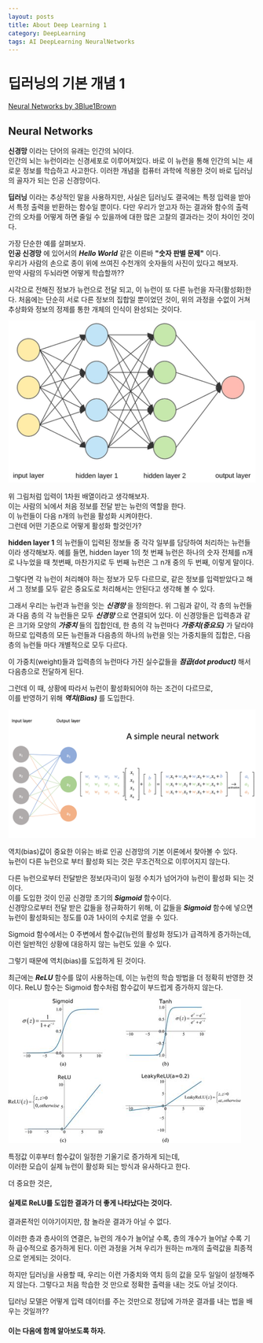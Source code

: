 ```yaml
---
layout: posts
title: About Deep Learning 1
category: DeepLearning
tags: AI DeepLearning NeuralNetworks
---
```


# 딥러닝의 기본 개념 1  
[Neural Networks by 3Blue1Brown](https://youtube.com/playlist?list=PLZHQObOWTQDNU6R1_67000Dx_ZCJB-3pi)

## Neural Networks
**신경망** 이라는 단어의 유래는 인간의 뇌이다.  
인간의 뇌는 뉴런이라는 신경세포로 이루어져있다. 바로 이 뉴런을 통해 인간의 뇌는 새로운 
정보를 학습하고 사고한다. 이러한 개념을 컴퓨터 과학에 적용한 것이 바로 딥러닝의 골자가 되는 인공 신경망이다.  

**딥러닝** 이라는 추상적인 말을 사용하지만, 사실은 딥러닝도 결국에는 특정 입력을 받아서
특정 출력을 반환하는 함수일 뿐이다. 다만 우리가 얻고자 하는 결과와 함수의 출력 간의 오차를 어떻게 하면 줄일 수 있을까에 대한 많은 고찰의 결과라는 것이 차이인 것이다.  

가장 단순한 예를 살펴보자.  
**인공 신경망** 에 있어서의 ___Hello World___ 같은 이른바 **"숫자 판별 문제"** 이다.  
우리가 사람의 손으로 종이 위에 쓰여진 수천개의 숫자들의 사진이 있다고 해보자.  
만약 사람의 두뇌라면 어떻게 학습할까??  

시각으로 전해진 정보가 뉴런으로 전달 되고, 이 뉴런이 또 다른 뉴런을 자극(활성화)한다.
처음에는 단순히 서로 다른 정보의 집합일 뿐이었던 것이, 위의 과정을 수없이 거쳐 추상화와 정보의 정제를 통한 개체의 인식이 완성되는 것이다.  

![Neural Networks](/assets/images/NN.jpeg)

위 그림처럼 입력이 1차원 배열이라고 생각해보자.  
이는 사람의 뇌에서 처음 정보를 전달 받는 뉴런의 역할을 한다.  
이 뉴런들이 다음 n개의 뉴런을 활성화 시켜야한다.  
그런데 어떤 기준으로 어떻게 활성화 할것인가? 

**hidden layer 1** 의 뉴런들이 입력된 정보들 중 각각 일부를 담당하여 처리하는 뉴런들이라 생각해보자. 예를 들면, hidden layer 1의 첫 번째 뉴런은 하나의 숫자 전체를 
n개로 나누었을 때 첫번째, 마찬가지로 두 번째 뉴런은 그 n개 중의 두 번째, 이렇게 말이다.  

그렇다면 각 뉴런이 처리해야 하는 정보가 모두 다르므로, 같은 정보를 입력받았다고 해서
그 정보를 모두 같은 중요도로 처리해서는 안된다고 생각해 볼 수 있다.  

그래서 우리는 뉴런과 뉴런을 잇는 __*신경망*__ 을 정의한다. 위 그림과 같이, 각 층의 
뉴런들과 다음 층의 각 뉴런들은 모두 __*신경망*__ 으로 연결되어 있다. 이 신경망들은 입력층과 같은 크기와 모양의 __*가중치*__ 들의 집합인데, 한 층의 각 뉴런마다 __*가중치(중요도)*__ 가 달라야 하므로 입력층의 모든 뉴런들과 다음층의 하나의 뉴런을 잇는 가중치들의 집합은, 다음층의 뉴런들 마다 개별적으로 모두 다르다.  

이 가중치(weight)들과 입력층의 뉴런마다 가진 실수값들을 __*점곱(dot product)*__ 해서 다음층으로 전달하게 된다.  

그런데 이 때, 상황에 따라서 뉴런이 활성화되어야 하는 조건이 다르므로,  
이를 반영하기 위해 __*역치(Bias)*__ 를 도입한다.  

![Neural Networks calculation](/assets/images/NN2.png)

역치(bias)값이 중요한 이유는 바로 인공 신경망의 기본 이론에서 찾아볼 수 있다.  
뉴런이 다른 뉴런으로 부터 활성화 되는 것은 무조건적으로 이루어지지 않는다.  

다른 뉴런으로부터 전달받은 정보(자극)이 일정 수치가 넘어가야 뉴런이 활성화 되는 것이다.  
이를 도입한 것이 인공 신경망 초기의 __*Sigmoid*__ 함수이다.  
신경망으로부터 전달 받은 값들을 정규화하기 위해, 이 값들을 __*Sigmoid*__ 함수에 넣으면
뉴런이 활성화되는 정도를 0과 1사이의 수치로 얻을 수 있다.  

Sigmoid 함수에서는 0 주변에서 함수값(뉴런의 활성화 정도)가 급격하게 증가하는데,
이런 일반적인 상황에 대응하지 않는 뉴런도 있을 수 있다.  

그렇기 때문에 역치(bias)를 도입하게 된 것이다.  

최근에는 __*ReLU*__ 함수를 많이 사용하는데, 이는 뉴런의 학습 방법을 더 정확히 반영한 것이다. ReLU 함수는 Sigmoid 함수처럼 함수값이 부드럽게 증가하지 않는다.  

![ReLU function](/assets/images/NN4.jpeg)

특정값 이후부터 함수값이 일정한 기울기로 증가하게 되는데,  
이러한 모습이 실제 뉴런이 활성화 되는 방식과 유사하다고 한다.  

더 중요한 것은,  
#### 실제로 ReLU를 도입한 결과가 더 좋게 나타났다는 것이다.  
결과론적인 이야기이지만, 참 놀라운 결과가 아닐 수 없다.  

이러한 층과 층사이의 연결은, 뉴런의 개수가 늘어날 수록, 층의 개수가 늘어날 수록 
기하 급수적으로 증가하게 된다. 이런 과정을 거쳐 우리가 원하는 m개의 출력값을 최종적으로
얻게되는 것이다.  

하지만 딥러닝을 사용할 때, 우리는 이런 가중치와 역치 등의 값을 모두 일일이 
설정해주지 않는다. 그렇다고 처음 학습한 것 만으로 정확한 출력을 내는 것도 아닐 것이다.  

딥러닝 모델은 어떻게 입력 데이터를 주는 것만으로 정답에 가까운 결과를 내는 법을 
배우는 것일까?? 

#### 이는 다음에 함께 알아보도록 하자.  
